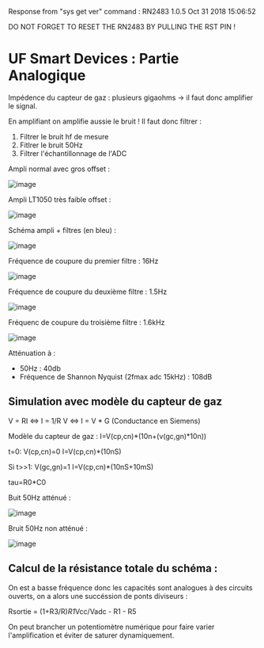 
Response from "sys get ver" command :
RN2483 1.0.5 Oct 31 2018 15:06:52

DO NOT FORGET TO RESET THE RN2483 BY PULLING THE RST PIN !

# UF Smart Devices : Partie Analogique

Impédence du capteur de gaz : plusieurs gigaohms -> il faut donc amplifier le signal.

En amplifiant on amplifie aussie le bruit ! Il faut donc filtrer :
1. Filtrer le bruit hf de mesure
2. Fitlrer le bruit 50Hz
3. Filtrer l'échantillonnage de l'ADC

Ampli normal avec gros offset :

![image](https://github.com/user-attachments/assets/a544955b-39e8-4ca0-a5ec-7836f8691a66)


Ampli LT1050 très faible offset :

![image](https://github.com/user-attachments/assets/fc479fac-d6a4-454c-bda5-96964039b8b9)


Schéma ampli + filtres (en bleu) :

![image](https://github.com/user-attachments/assets/6c6dc274-dd44-4bc7-9d2a-37a7cb128c63)


Fréquence de coupure du premier filtre : 16Hz

![image](https://github.com/user-attachments/assets/8086cfb8-f343-4d78-b7ed-4f89b6e671b0)

Fréquence de coupure du deuxième filtre : 1.5Hz

![image](https://github.com/user-attachments/assets/a6863864-15cf-415b-9773-68faa4495e76)


Fréquenc de coupure du troisième filtre : 1.6kHz

![image](https://github.com/user-attachments/assets/4009a6fe-1778-4e93-a6b8-1c2830185bf3)


 
Atténuation à :
- 50Hz : 40db
- Fréquence de Shannon Nyquist (2fmax adc 15kHz) : 108dB

## Simulation avec modèle du capteur de gaz 

V = RI <=> I = 1/R V <=> I = V * G (Conductance en Siemens)

Modèle du capteur de gaz : I=V(cp,cn)*(10n+(v(gc,gn)*10n))

t=0: V(cp,cn)=0 I=V(cp,cn)*(10nS)

Si t>>1: V(gc,gn)=1 I=V(cp,cn)*(10nS+10mS)

tau=R0*C0


Buit 50Hz atténué :

![image](https://github.com/user-attachments/assets/47ac8214-5803-498e-826d-89604c378637)


Bruit 50Hz non atténué :

![image](https://github.com/user-attachments/assets/d9d5dcb4-6dd2-47ee-af71-6a9b266228d3)


## Calcul de la résistance totale du schéma :

On est a basse fréquence donc les capacités sont analogues à des circuits ouverts, on a alors une succéssion de ponts diviseurs :


Rsortie = (1+R3/R)*R1*Vcc/Vadc - R1 - R5




On peut brancher un potentiomètre numérique pour faire varier l'amplification et éviter de saturer dynamiquement.





